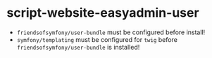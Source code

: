 # script-website-easyadmin-user

* `friendsofsymfony/user-bundle` must be configured before install!
* `symfony/templating` must be configured for `twig` before `friendsofsymfony/user-bundle` is installed!
